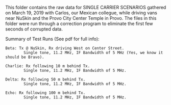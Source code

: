 This folder contains the raw data for SINGLE CARRIER SCENARIOS gathered on 
March 19, 2019 with Carlos, our Mexican collegue, while driving vans near NuSkin
and the Provo City Center Temple in Provo. The files in this folder were run 
through a correction program to eliminate the first few seconds of corrupted data.  

Summary of Test Runs (See pdf for full info):

    Beta: Tx @ NuSkin, Rx driving West on Center Street.
            Single tone, 11.2 MHz, IF Bandwidth of 5 MHz (Yes, we know it should be Bravo).

    Charlie: Rx following 10 m behind Tx.
            Single tone, 11.2 MHz, IF Bandwidth of 5 MHz. 

    Delta: Rx following 50 m behind Tx. 
            Single tone, 11.2 MHz, IF Bandwidth of 5 MHz. 

    Echo: Rx following 100 m behind Tx.
            Single tone, 11.2 MHz, IF Bandwidth of 5 MHz. 

  